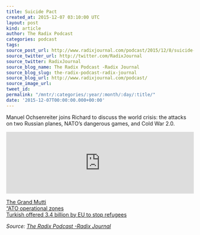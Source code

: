 ```yaml
---
title: Suicide Pact
created_at: 2015-12-07 03:10:00 UTC
layout: post
kind: article
author: The Radix Podcast
categories: podcast
tags: 
source_post_url: http://www.radixjournal.com/podcast/2015/12/8/suicide-pact
source_twitter_url: http://twitter.com/RadixJournal
source_twitter: RadixJournal
source_blog_name: The Radix Podcast -Radix Journal
source_blog_slug: the-radix-podcast-radix-journal
source_blog_url: http://www.radixjournal.com/podcast/
source_image_url: 
tweet_id: 
permalink: "/mntr/:categories/:year/:month/:day/:title/"
date: '2015-12-07T00:00:00.000+00:00'
---
```

<p>Manuel Ochsenreiter joins Richard to discuss the world crisis: the attacks on two Russian planes, NATO’s dangerous games, and Cold War 2.0.</p><iframe scrolling="no" src="https://w.soundcloud.com/player/?url=https%3A//api.soundcloud.com/tracks/236435645&amp;color=ff5500&amp;auto_play=false&amp;hide_related=false&amp;show_comments=true&amp;show_user=true&amp;show_reposts=false" width="100%" frameborder="no" height="166"></iframe><p><a href="http://www.radixjournal.com/podcast/2015/9/12/the-worlds-mutti?rq=grand%20mutti">The Grand Mutti</a> <br>
<a href="https://en.wikipedia.org/wiki/ATO_zone">“ATO operational zones</a> <br>
<a href="http://www.aljazeera.com/news/2015/10/eu-seeks-turkey-stem-flow-refugees-151015172702068.html">Turkish offered 3.4 billion by EU to stop refugees</a>   </p><div class="">
    <i>Source: <a href="http://www.radixjournal.com/podcast/">The Radix Podcast -Radix Journal</a></i>
</div>
